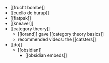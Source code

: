 - [[frucht bombe]]
- [[cuello de burup]]
- [[flatpak]]
- [[kneaver]]
- [[category theory]]
	- [[lorand]] gave [[category theory basics]]
	- recommended videos: the [[catsters]]
- [[do]]
	- [[obsidian]]
		- [[obsidian embeds]]